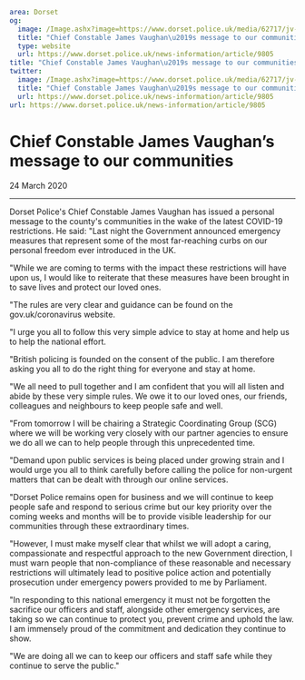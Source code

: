 ```yaml
area: Dorset
og:
  image: /Image.ashx?image=https://www.dorset.police.uk/media/62717/jv-serious-2.jpg&amp;amp;width=150
  title: "Chief Constable James Vaughan\u2019s message to our communities"
  type: website
  url: https://www.dorset.police.uk/news-information/article/9805
title: "Chief Constable James Vaughan\u2019s message to our communities |"
twitter:
  image: /Image.ashx?image=https://www.dorset.police.uk/media/62717/jv-serious-2.jpg&amp;amp;width=150
  title: "Chief Constable James Vaughan\u2019s message to our communities"
  url: https://www.dorset.police.uk/news-information/article/9805
url: https://www.dorset.police.uk/news-information/article/9805
```

# Chief Constable James Vaughan’s message to our communities

24 March 2020

* * *

Dorset Police's Chief Constable James Vaughan has issued a personal message to the county's communities in the wake of the latest COVID-19 restrictions.
He said: "Last night the Government announced emergency measures that represent some of the most far-reaching curbs on our personal freedom ever introduced in the UK.

"While we are coming to terms with the impact these restrictions will have upon us, I would like to reiterate that these measures have been brought in to save lives and protect our loved ones.

"The rules are very clear and guidance can be found on the gov.uk/coronavirus website.

"I urge you all to follow this very simple advice to stay at home and help us to help the national effort.

"British policing is founded on the consent of the public. I am therefore asking you all to do the right thing for everyone and stay at home.

"We all need to pull together and I am confident that you will all listen and abide by these very simple rules. We owe it to our loved ones, our friends, colleagues and neighbours to keep people safe and well.

"From tomorrow I will be chairing a Strategic Coordinating Group (SCG) where we will be working very closely with our partner agencies to ensure we do all we can to help people through this unprecedented time.

"Demand upon public services is being placed under growing strain and I would urge you all to think carefully before calling the police for non-urgent matters that can be dealt with through our online services.

"Dorset Police remains open for business and we will continue to keep people safe and respond to serious crime but our key priority over the coming weeks and months will be to provide visible leadership for our communities through these extraordinary times.

"However, I must make myself clear that whilst we will adopt a caring, compassionate and respectful approach to the new Government direction, I must warn people that non-compliance of these reasonable and necessary restrictions will ultimately lead to positive police action and potentially prosecution under emergency powers provided to me by Parliament.

"In responding to this national emergency it must not be forgotten the sacrifice our officers and staff, alongside other emergency services, are taking so we can continue to protect you, prevent crime and uphold the law. I am immensely proud of the commitment and dedication they continue to show.

"We are doing all we can to keep our officers and staff safe while they continue to serve the public."
